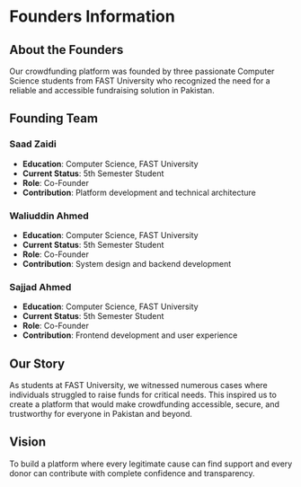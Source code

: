 # Founders Information

## About the Founders
Our crowdfunding platform was founded by three passionate Computer Science students from FAST University who recognized the need for a reliable and accessible fundraising solution in Pakistan.

## Founding Team

### Saad Zaidi
- **Education**: Computer Science, FAST University
- **Current Status**: 5th Semester Student
- **Role**: Co-Founder
- **Contribution**: Platform development and technical architecture

### Waliuddin Ahmed
- **Education**: Computer Science, FAST University
- **Current Status**: 5th Semester Student
- **Role**: Co-Founder
- **Contribution**: System design and backend development

### Sajjad Ahmed
- **Education**: Computer Science, FAST University
- **Current Status**: 5th Semester Student
- **Role**: Co-Founder
- **Contribution**: Frontend development and user experience

## Our Story
As students at FAST University, we witnessed numerous cases where individuals struggled to raise funds for critical needs. This inspired us to create a platform that would make crowdfunding accessible, secure, and trustworthy for everyone in Pakistan and beyond.

## Vision
To build a platform where every legitimate cause can find support and every donor can contribute with complete confidence and transparency.
